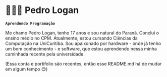 # 👩🏻‍💻 Pedro Logan

**`Aprendendo Programação`**

Me chamo Pedro Logan, tenho 17 anos e sou natural do Paraná. Concluí o ensino médio no CPM. Atualmente, estou cursando Ciências da Computação na UniCuritiba. Sou apaixonado por hardware - onde já tenho um bom conhecimento - e software, que estou aprendendo nessa minha caminhada recente pela universidade.

(Essa conta e portifolio são recentes, então esse README.md há de mudar em algum tempo 😊)
